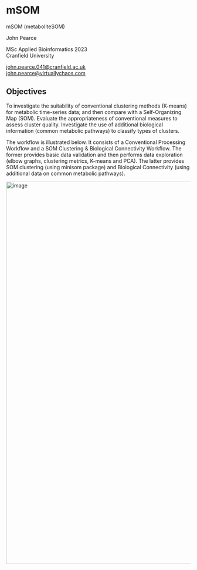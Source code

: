 # mSOM
mSOM (metaboliteSOM)

John Pearce

MSc Applied Bioinformatics 2023  
Cranfield University

john.pearce.041@cranfield.ac.uk  
john.pearce@virtuallychaos.com  

## Objectives
To investigate the suitability of conventional clustering methods (K-means) for metabolic time-series data; and then compare with a Self-Organizing Map (SOM). Evaluate the appropriateness of conventional measures to assess cluster quality. Investigate the use of additional biological information (common metabolic pathways) to classify types of clusters.

The workflow is illustrated below. It consists of a Conventional Processing Workflow and a SOM Clustering & Biological Connectivity Workflow. The former provides basic data validation and then performs data exploration (elbow graphs, clustering metrics, K-means and PCA). The latter provides SOM clustering (using minisom package) and Biological Connectivity (using additional data on common metabolic pathways).

<img width="1041" alt="image" src="https://github.com/jp-cranfield/mSOM/assets/127055199/7b5bdee6-9150-4964-85e7-27c7e1055d26">



